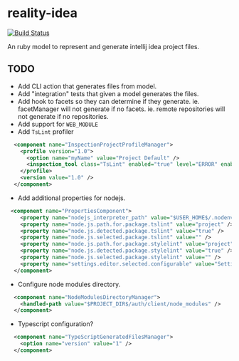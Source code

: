 # reality-idea

[![Build Status](https://secure.travis-ci.org/realityforge/reality-idea.png?branch=master)](http://travis-ci.org/realityforge/reality-idea)

An ruby model to represent and generate intellij idea project files.

## TODO

* Add CLI action that generates files from model.
* Add "integration" tests that given a model generates the files.
* Add hook to facets so they can determine if they generate.
  ie. facetManager will not generate if no facets.
  ie. remote repositories will not generate if no repositories.
* Add support for `WEB_MODULE`
* Add `TsLint` profiler
```xml
  <component name="InspectionProjectProfileManager">
    <profile version="1.0">
      <option name="myName" value="Project Default" />
      <inspection_tool class="TsLint" enabled="true" level="ERROR" enabled_by_default="true" />
    </profile>
    <version value="1.0" />
  </component>
```
* Add additional properties for nodejs.
```xml
 <component name="PropertiesComponent">
    <property name="nodejs_interpreter_path" value="$USER_HOME$/.nodenv/shims/node" />
    <property name="node.js.path.for.package.tslint" value="project" />
    <property name="node.js.detected.package.tslint" value="true" />
    <property name="node.js.selected.package.tslint" value="" />
    <property name="node.js.path.for.package.stylelint" value="project" />
    <property name="node.js.detected.package.stylelint" value="true" />
    <property name="node.js.selected.package.stylelint" value="" />
    <property name="settings.editor.selected.configurable" value="Settings.Markdown.Preview" />
  </component>
```
* Configure node modules directory.
```xml
  <component name="NodeModulesDirectoryManager">
    <handled-path value="$PROJECT_DIR$/auth/client/node_modules" />
  </component>
```
* Typescript configuration?
```xml
  <component name="TypeScriptGeneratedFilesManager">
    <option name="version" value="1" />
  </component>
```
